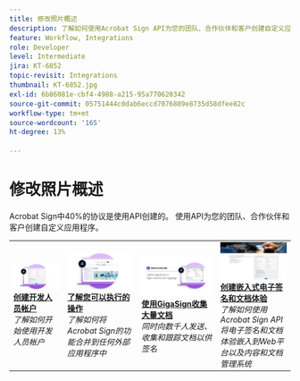 ```yaml
---
title: 修改照片概述
description: 了解如何使用Acrobat Sign API为您的团队、合作伙伴和客户创建自定义应用程序
feature: Workflow, Integrations
role: Developer
level: Intermediate
jira: KT-6852
topic-revisit: Integrations
thumbnail: KT-6852.jpg
exl-id: 6b86081e-cbf4-4988-a215-95a770620342
source-git-commit: 05751444c0dab6eccd7076889e8735d58dfee82c
workflow-type: tm+mt
source-wordcount: '165'
ht-degree: 13%

---
```


# 修改照片概述

Acrobat Sign中40%的协议是使用API创建的。 使用API为您的团队、合作伙伴和客户创建自定义应用程序。

<table style="table-layout:fixed">
<tr>
  <td>
    <a href="https://www.adobe.io/apis/documentcloud/sign.html" target="_blank">
      <img alt="创建开发人员帐户" src="../assets/Develop_Getting-Started.png" />
    </a>
    <div>
    <a href="https://www.adobe.io/apis/documentcloud/sign.html" target="_blank"><strong>创建开发人员帐户</strong></a>
    </div>
    <em>了解如何开始使用开发人员帐户</em>
    <br>
  </td>
  <td>
    <a href="https://www.adobe.io/apis/documentcloud/sign/docs.html" target="_blank">
      <img alt="了解您可以执行的操作" src="../assets/Develop_Learn.png" />
    </a>
    <div>
    <a href="https://www.adobe.io/apis/documentcloud/sign/docs.html" target="_blank"><strong>了解您可以执行的操作</strong></a>
    </div>
    <em>了解如何将Acrobat Sign的功能合并到任何外部应用程序中</em>
    <br>
  </td>  
  <td>
    <a href="gigasign.md">
      <img alt="使用GigaSign收集大量文档" src="../assets/gigasign.jpg" />
    </a>
    <div>
    <a href="gigasign.md"><strong>使用GigaSign收集大量文档</strong></a>
    </div>
    <em>同时向数千人发送、收集和跟踪文档以供签名</em>
    <br>
  </td>
   <td>
    <a href="embeddedesignature.md">
      <img alt="创建嵌入式电子签名和文档体验" src="assets/embeddedesignature/EmbedPart1_thumb.png" />
    </a>
    <div>
    <a href="embeddedesignature.md"><strong>创建嵌入式电子签名和文档体验</strong></a>
    </div>
    <em>了解如何使用Acrobat Sign API将电子签名和文档体验嵌入到Web平台以及内容和文档管理系统</em>
    <br>
  </td>
</tr>
</table>
